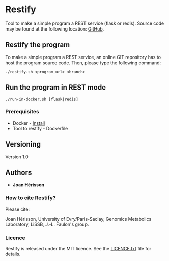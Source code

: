 # Restify

Tool to make a simple program a REST service (flask or redis). Source code may be found at the following location: [GitHub](https://github.com/brsynth/restify).

## Restify the program

To make a simple program a REST service, an online GIT repository has to host the program source code. Then, please type the following command:
```
./restify.sh <program_url> <branch>
```

## Run the program in REST mode

```
./run-in-docker.sh [flask|redis]
```

### Prerequisites

* Docker - [Install](https://docs.docker.com/install/)
* Tool to restify - Dockerfile


## Versioning

Version 1.0

## Authors

* **Joan Hérisson**

### How to cite Restify?
Please cite:

Joan Hérisson, University of Evry/Paris-Saclay, Genomics Metabolics Laboratory, LiSSB, J.-L. Faulon's group.

### Licence
Restify is released under the MIT licence. See the [LICENCE.txt](https://github.com/brsynth/restify/blob/master/LICENSE.txt) file for details.
